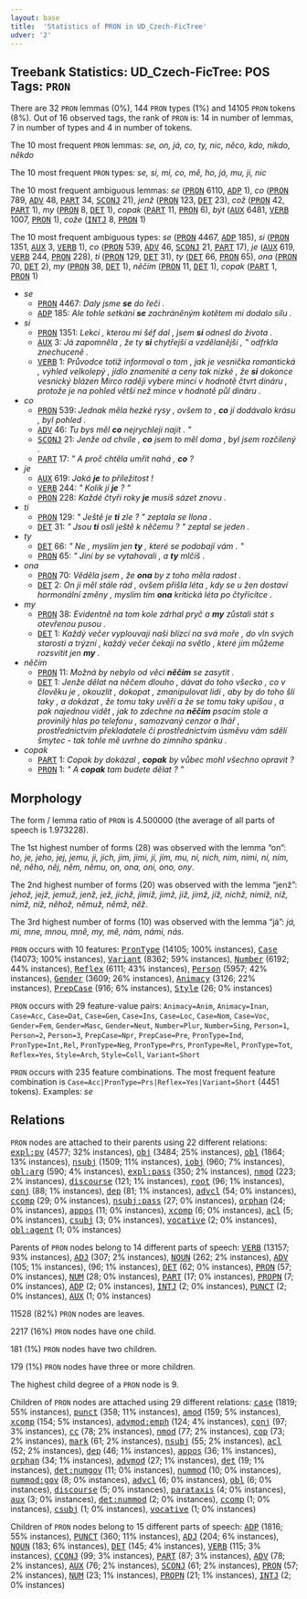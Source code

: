 ```yaml
---
layout: base
title:  'Statistics of PRON in UD_Czech-FicTree'
udver: '2'
---
```


## Treebank Statistics: UD_Czech-FicTree: POS Tags: `PRON`

There are 32 `PRON` lemmas (0%), 144 `PRON` types (1%) and 14105 `PRON` tokens (8%).
Out of 16 observed tags, the rank of `PRON` is: 14 in number of lemmas, 7 in number of types and 4 in number of tokens.

The 10 most frequent `PRON` lemmas: <em>se, on, já, co, ty, nic, něco, kdo, nikdo, někdo</em>

The 10 most frequent `PRON` types:  <em>se, si, mi, co, mě, ho, já, mu, ji, nic</em>

The 10 most frequent ambiguous lemmas: <em>se</em> (<tt><a href="cs_fictree-pos-PRON.html">PRON</a></tt> 6110, <tt><a href="cs_fictree-pos-ADP.html">ADP</a></tt> 1), <em>co</em> (<tt><a href="cs_fictree-pos-PRON.html">PRON</a></tt> 789, <tt><a href="cs_fictree-pos-ADV.html">ADV</a></tt> 48, <tt><a href="cs_fictree-pos-PART.html">PART</a></tt> 34, <tt><a href="cs_fictree-pos-SCONJ.html">SCONJ</a></tt> 21), <em>jenž</em> (<tt><a href="cs_fictree-pos-PRON.html">PRON</a></tt> 123, <tt><a href="cs_fictree-pos-DET.html">DET</a></tt> 23), <em>což</em> (<tt><a href="cs_fictree-pos-PRON.html">PRON</a></tt> 42, <tt><a href="cs_fictree-pos-PART.html">PART</a></tt> 1), <em>my</em> (<tt><a href="cs_fictree-pos-PRON.html">PRON</a></tt> 8, <tt><a href="cs_fictree-pos-DET.html">DET</a></tt> 1), <em>copak</em> (<tt><a href="cs_fictree-pos-PART.html">PART</a></tt> 11, <tt><a href="cs_fictree-pos-PRON.html">PRON</a></tt> 6), <em>být</em> (<tt><a href="cs_fictree-pos-AUX.html">AUX</a></tt> 6481, <tt><a href="cs_fictree-pos-VERB.html">VERB</a></tt> 1007, <tt><a href="cs_fictree-pos-PRON.html">PRON</a></tt> 1), <em>cože</em> (<tt><a href="cs_fictree-pos-INTJ.html">INTJ</a></tt> 8, <tt><a href="cs_fictree-pos-PRON.html">PRON</a></tt> 1)

The 10 most frequent ambiguous types:  <em>se</em> (<tt><a href="cs_fictree-pos-PRON.html">PRON</a></tt> 4467, <tt><a href="cs_fictree-pos-ADP.html">ADP</a></tt> 185), <em>si</em> (<tt><a href="cs_fictree-pos-PRON.html">PRON</a></tt> 1351, <tt><a href="cs_fictree-pos-AUX.html">AUX</a></tt> 3, <tt><a href="cs_fictree-pos-VERB.html">VERB</a></tt> 1), <em>co</em> (<tt><a href="cs_fictree-pos-PRON.html">PRON</a></tt> 539, <tt><a href="cs_fictree-pos-ADV.html">ADV</a></tt> 46, <tt><a href="cs_fictree-pos-SCONJ.html">SCONJ</a></tt> 21, <tt><a href="cs_fictree-pos-PART.html">PART</a></tt> 17), <em>je</em> (<tt><a href="cs_fictree-pos-AUX.html">AUX</a></tt> 619, <tt><a href="cs_fictree-pos-VERB.html">VERB</a></tt> 244, <tt><a href="cs_fictree-pos-PRON.html">PRON</a></tt> 228), <em>ti</em> (<tt><a href="cs_fictree-pos-PRON.html">PRON</a></tt> 129, <tt><a href="cs_fictree-pos-DET.html">DET</a></tt> 31), <em>ty</em> (<tt><a href="cs_fictree-pos-DET.html">DET</a></tt> 66, <tt><a href="cs_fictree-pos-PRON.html">PRON</a></tt> 65), <em>ona</em> (<tt><a href="cs_fictree-pos-PRON.html">PRON</a></tt> 70, <tt><a href="cs_fictree-pos-DET.html">DET</a></tt> 2), <em>my</em> (<tt><a href="cs_fictree-pos-PRON.html">PRON</a></tt> 38, <tt><a href="cs_fictree-pos-DET.html">DET</a></tt> 1), <em>něčím</em> (<tt><a href="cs_fictree-pos-PRON.html">PRON</a></tt> 11, <tt><a href="cs_fictree-pos-DET.html">DET</a></tt> 1), <em>copak</em> (<tt><a href="cs_fictree-pos-PART.html">PART</a></tt> 1, <tt><a href="cs_fictree-pos-PRON.html">PRON</a></tt> 1)


* <em>se</em>
  * <tt><a href="cs_fictree-pos-PRON.html">PRON</a></tt> 4467: <em>Daly jsme <b>se</b> do řeči .</em>
  * <tt><a href="cs_fictree-pos-ADP.html">ADP</a></tt> 185: <em>Ale tohle setkání <b>se</b> zachráněným kotětem mi dodalo sílu .</em>
* <em>si</em>
  * <tt><a href="cs_fictree-pos-PRON.html">PRON</a></tt> 1351: <em>Lekci , kterou mi šéf dal , jsem <b>si</b> odnesl do života .</em>
  * <tt><a href="cs_fictree-pos-AUX.html">AUX</a></tt> 3: <em>Já zapomněla , že ty <b>si</b> chytřejší a vzdělanější , " odfrkla znechuceně .</em>
  * <tt><a href="cs_fictree-pos-VERB.html">VERB</a></tt> 1: <em>Průvodce totiž informoval o tom , jak je vesnička romantická , výhled velkolepý , jídlo znamenité a ceny tak nízké , že <b>si</b> dokonce vesnický blázen Mirco raději vybere minci v hodnotě čtvrt dináru , protože je na pohled větší než mince v hodnotě půl dináru .</em>
* <em>co</em>
  * <tt><a href="cs_fictree-pos-PRON.html">PRON</a></tt> 539: <em>Jednak měla hezké rysy , ovšem to , <b>co</b> jí dodávalo krásu , byl pohled .</em>
  * <tt><a href="cs_fictree-pos-ADV.html">ADV</a></tt> 46: <em>Tu bys měl <b>co</b> nejrychleji najít . "</em>
  * <tt><a href="cs_fictree-pos-SCONJ.html">SCONJ</a></tt> 21: <em>Jenže od chvíle , <b>co</b> jsem to měl doma , byl jsem rozčilený .</em>
  * <tt><a href="cs_fictree-pos-PART.html">PART</a></tt> 17: <em>" A proč chtěla umřít nahá , <b>co</b> ?</em>
* <em>je</em>
  * <tt><a href="cs_fictree-pos-AUX.html">AUX</a></tt> 619: <em>Jaká <b>je</b> to příležitost !</em>
  * <tt><a href="cs_fictree-pos-VERB.html">VERB</a></tt> 244: <em>" Kolik jí <b>je</b> ? "</em>
  * <tt><a href="cs_fictree-pos-PRON.html">PRON</a></tt> 228: <em>Každé čtyři roky <b>je</b> musíš sázet znovu .</em>
* <em>ti</em>
  * <tt><a href="cs_fictree-pos-PRON.html">PRON</a></tt> 129: <em>" Ještě je <b>ti</b> zle ? " zeptala se Ilona .</em>
  * <tt><a href="cs_fictree-pos-DET.html">DET</a></tt> 31: <em>" Jsou <b>ti</b> osli ještě k něčemu ? " zeptal se jeden .</em>
* <em>ty</em>
  * <tt><a href="cs_fictree-pos-DET.html">DET</a></tt> 66: <em>" Ne , myslím jen <b>ty</b> , které se podobají vám . "</em>
  * <tt><a href="cs_fictree-pos-PRON.html">PRON</a></tt> 65: <em>" Jiní by se vytahovali , a <b>ty</b> mlčíš .</em>
* <em>ona</em>
  * <tt><a href="cs_fictree-pos-PRON.html">PRON</a></tt> 70: <em>Věděla jsem , že <b>ona</b> by z toho měla radost .</em>
  * <tt><a href="cs_fictree-pos-DET.html">DET</a></tt> 2: <em>On ji měl stále rád , ovšem přišla léta , kdy se u žen dostaví hormonální změny , myslím tím <b>ona</b> kritická léta po čtyřicítce .</em>
* <em>my</em>
  * <tt><a href="cs_fictree-pos-PRON.html">PRON</a></tt> 38: <em>Evidentně na tom kole zdrhal pryč a <b>my</b> zůstali stát s otevřenou pusou .</em>
  * <tt><a href="cs_fictree-pos-DET.html">DET</a></tt> 1: <em>Každý večer vyplouvají naši blízcí na svá moře , do vln svých starostí a trýzní , každý večer čekají na světlo , které jim můžeme rozsvítit jen <b>my</b> .</em>
* <em>něčím</em>
  * <tt><a href="cs_fictree-pos-PRON.html">PRON</a></tt> 11: <em>Možná by nebylo od věci <b>něčím</b> se zasytit .</em>
  * <tt><a href="cs_fictree-pos-DET.html">DET</a></tt> 1: <em>Jenže dělat na něčem dlouho , dávat do toho všecko , co v člověku je , okouzlit , dokopat , zmanipulovat lidi , aby by do toho šli taky , a dokázat , že tomu taky uvěří a že se tomu taky upíšou , a pak najednou vidět , jak to zdechne na <b>něčím</b> psacím stole a provinilý hlas po telefonu , samozvaný cenzor a lhář , prostřednictvím překladatele či prostřednictvím úsměvu vám sdělí šmytec - tak tohle mě uvrhne do zimního spánku .</em>
* <em>copak</em>
  * <tt><a href="cs_fictree-pos-PART.html">PART</a></tt> 1: <em>Copak by dokázal , <b>copak</b> by vůbec mohl všechno opravit ?</em>
  * <tt><a href="cs_fictree-pos-PRON.html">PRON</a></tt> 1: <em>" A <b>copak</b> tam budete dělat ? "</em>

## Morphology

The form / lemma ratio of `PRON` is 4.500000 (the average of all parts of speech is 1.973228).

The 1st highest number of forms (28) was observed with the lemma “on”: <em>ho, je, jeho, jej, jemu, ji, jich, jim, jimi, jí, jím, mu, ni, nich, nim, nimi, ní, ním, ně, něho, něj, něm, němu, on, ona, oni, ono, ony</em>.

The 2nd highest number of forms (20) was observed with the lemma “jenž”: <em>jehož, jejž, jemuž, jenž, jež, jichž, jimiž, jimž, již, jímž, jíž, nichž, nimiž, niž, nímž, níž, něhož, němuž, němž, něž</em>.

The 3rd highest number of forms (10) was observed with the lemma “já”: <em>já, mi, mne, mnou, mně, my, mě, nám, námi, nás</em>.

`PRON` occurs with 10 features: <tt><a href="cs_fictree-feat-PronType.html">PronType</a></tt> (14105; 100% instances), <tt><a href="cs_fictree-feat-Case.html">Case</a></tt> (14073; 100% instances), <tt><a href="cs_fictree-feat-Variant.html">Variant</a></tt> (8362; 59% instances), <tt><a href="cs_fictree-feat-Number.html">Number</a></tt> (6192; 44% instances), <tt><a href="cs_fictree-feat-Reflex.html">Reflex</a></tt> (6111; 43% instances), <tt><a href="cs_fictree-feat-Person.html">Person</a></tt> (5957; 42% instances), <tt><a href="cs_fictree-feat-Gender.html">Gender</a></tt> (3609; 26% instances), <tt><a href="cs_fictree-feat-Animacy.html">Animacy</a></tt> (3126; 22% instances), <tt><a href="cs_fictree-feat-PrepCase.html">PrepCase</a></tt> (916; 6% instances), <tt><a href="cs_fictree-feat-Style.html">Style</a></tt> (26; 0% instances)

`PRON` occurs with 29 feature-value pairs: `Animacy=Anim`, `Animacy=Inan`, `Case=Acc`, `Case=Dat`, `Case=Gen`, `Case=Ins`, `Case=Loc`, `Case=Nom`, `Case=Voc`, `Gender=Fem`, `Gender=Masc`, `Gender=Neut`, `Number=Plur`, `Number=Sing`, `Person=1`, `Person=2`, `Person=3`, `PrepCase=Npr`, `PrepCase=Pre`, `PronType=Ind`, `PronType=Int,Rel`, `PronType=Neg`, `PronType=Prs`, `PronType=Rel`, `PronType=Tot`, `Reflex=Yes`, `Style=Arch`, `Style=Coll`, `Variant=Short`

`PRON` occurs with 235 feature combinations.
The most frequent feature combination is `Case=Acc|PronType=Prs|Reflex=Yes|Variant=Short` (4451 tokens).
Examples: <em>se</em>


## Relations

`PRON` nodes are attached to their parents using 22 different relations: <tt><a href="cs_fictree-dep-expl-pv.html">expl:pv</a></tt> (4577; 32% instances), <tt><a href="cs_fictree-dep-obj.html">obj</a></tt> (3484; 25% instances), <tt><a href="cs_fictree-dep-obl.html">obl</a></tt> (1864; 13% instances), <tt><a href="cs_fictree-dep-nsubj.html">nsubj</a></tt> (1509; 11% instances), <tt><a href="cs_fictree-dep-iobj.html">iobj</a></tt> (960; 7% instances), <tt><a href="cs_fictree-dep-obl-arg.html">obl:arg</a></tt> (590; 4% instances), <tt><a href="cs_fictree-dep-expl-pass.html">expl:pass</a></tt> (350; 2% instances), <tt><a href="cs_fictree-dep-nmod.html">nmod</a></tt> (223; 2% instances), <tt><a href="cs_fictree-dep-discourse.html">discourse</a></tt> (121; 1% instances), <tt><a href="cs_fictree-dep-root.html">root</a></tt> (96; 1% instances), <tt><a href="cs_fictree-dep-conj.html">conj</a></tt> (88; 1% instances), <tt><a href="cs_fictree-dep-dep.html">dep</a></tt> (81; 1% instances), <tt><a href="cs_fictree-dep-advcl.html">advcl</a></tt> (54; 0% instances), <tt><a href="cs_fictree-dep-ccomp.html">ccomp</a></tt> (29; 0% instances), <tt><a href="cs_fictree-dep-nsubj-pass.html">nsubj:pass</a></tt> (27; 0% instances), <tt><a href="cs_fictree-dep-orphan.html">orphan</a></tt> (24; 0% instances), <tt><a href="cs_fictree-dep-appos.html">appos</a></tt> (11; 0% instances), <tt><a href="cs_fictree-dep-xcomp.html">xcomp</a></tt> (6; 0% instances), <tt><a href="cs_fictree-dep-acl.html">acl</a></tt> (5; 0% instances), <tt><a href="cs_fictree-dep-csubj.html">csubj</a></tt> (3; 0% instances), <tt><a href="cs_fictree-dep-vocative.html">vocative</a></tt> (2; 0% instances), <tt><a href="cs_fictree-dep-obl-agent.html">obl:agent</a></tt> (1; 0% instances)

Parents of `PRON` nodes belong to 14 different parts of speech: <tt><a href="cs_fictree-pos-VERB.html">VERB</a></tt> (13157; 93% instances), <tt><a href="cs_fictree-pos-ADJ.html">ADJ</a></tt> (307; 2% instances), <tt><a href="cs_fictree-pos-NOUN.html">NOUN</a></tt> (262; 2% instances), <tt><a href="cs_fictree-pos-ADV.html">ADV</a></tt> (105; 1% instances),  (96; 1% instances), <tt><a href="cs_fictree-pos-DET.html">DET</a></tt> (62; 0% instances), <tt><a href="cs_fictree-pos-PRON.html">PRON</a></tt> (57; 0% instances), <tt><a href="cs_fictree-pos-NUM.html">NUM</a></tt> (28; 0% instances), <tt><a href="cs_fictree-pos-PART.html">PART</a></tt> (17; 0% instances), <tt><a href="cs_fictree-pos-PROPN.html">PROPN</a></tt> (7; 0% instances), <tt><a href="cs_fictree-pos-ADP.html">ADP</a></tt> (2; 0% instances), <tt><a href="cs_fictree-pos-INTJ.html">INTJ</a></tt> (2; 0% instances), <tt><a href="cs_fictree-pos-PUNCT.html">PUNCT</a></tt> (2; 0% instances), <tt><a href="cs_fictree-pos-AUX.html">AUX</a></tt> (1; 0% instances)

11528 (82%) `PRON` nodes are leaves.

2217 (16%) `PRON` nodes have one child.

181 (1%) `PRON` nodes have two children.

179 (1%) `PRON` nodes have three or more children.

The highest child degree of a `PRON` node is 9.

Children of `PRON` nodes are attached using 29 different relations: <tt><a href="cs_fictree-dep-case.html">case</a></tt> (1819; 55% instances), <tt><a href="cs_fictree-dep-punct.html">punct</a></tt> (358; 11% instances), <tt><a href="cs_fictree-dep-amod.html">amod</a></tt> (159; 5% instances), <tt><a href="cs_fictree-dep-xcomp.html">xcomp</a></tt> (154; 5% instances), <tt><a href="cs_fictree-dep-advmod-emph.html">advmod:emph</a></tt> (124; 4% instances), <tt><a href="cs_fictree-dep-conj.html">conj</a></tt> (97; 3% instances), <tt><a href="cs_fictree-dep-cc.html">cc</a></tt> (78; 2% instances), <tt><a href="cs_fictree-dep-nmod.html">nmod</a></tt> (77; 2% instances), <tt><a href="cs_fictree-dep-cop.html">cop</a></tt> (73; 2% instances), <tt><a href="cs_fictree-dep-mark.html">mark</a></tt> (61; 2% instances), <tt><a href="cs_fictree-dep-nsubj.html">nsubj</a></tt> (55; 2% instances), <tt><a href="cs_fictree-dep-acl.html">acl</a></tt> (52; 2% instances), <tt><a href="cs_fictree-dep-dep.html">dep</a></tt> (46; 1% instances), <tt><a href="cs_fictree-dep-appos.html">appos</a></tt> (36; 1% instances), <tt><a href="cs_fictree-dep-orphan.html">orphan</a></tt> (34; 1% instances), <tt><a href="cs_fictree-dep-advmod.html">advmod</a></tt> (27; 1% instances), <tt><a href="cs_fictree-dep-det.html">det</a></tt> (19; 1% instances), <tt><a href="cs_fictree-dep-det-numgov.html">det:numgov</a></tt> (11; 0% instances), <tt><a href="cs_fictree-dep-nummod.html">nummod</a></tt> (10; 0% instances), <tt><a href="cs_fictree-dep-nummod-gov.html">nummod:gov</a></tt> (8; 0% instances), <tt><a href="cs_fictree-dep-advcl.html">advcl</a></tt> (6; 0% instances), <tt><a href="cs_fictree-dep-obl.html">obl</a></tt> (6; 0% instances), <tt><a href="cs_fictree-dep-discourse.html">discourse</a></tt> (5; 0% instances), <tt><a href="cs_fictree-dep-parataxis.html">parataxis</a></tt> (4; 0% instances), <tt><a href="cs_fictree-dep-aux.html">aux</a></tt> (3; 0% instances), <tt><a href="cs_fictree-dep-det-nummod.html">det:nummod</a></tt> (2; 0% instances), <tt><a href="cs_fictree-dep-ccomp.html">ccomp</a></tt> (1; 0% instances), <tt><a href="cs_fictree-dep-csubj.html">csubj</a></tt> (1; 0% instances), <tt><a href="cs_fictree-dep-vocative.html">vocative</a></tt> (1; 0% instances)

Children of `PRON` nodes belong to 15 different parts of speech: <tt><a href="cs_fictree-pos-ADP.html">ADP</a></tt> (1816; 55% instances), <tt><a href="cs_fictree-pos-PUNCT.html">PUNCT</a></tt> (360; 11% instances), <tt><a href="cs_fictree-pos-ADJ.html">ADJ</a></tt> (204; 6% instances), <tt><a href="cs_fictree-pos-NOUN.html">NOUN</a></tt> (183; 6% instances), <tt><a href="cs_fictree-pos-DET.html">DET</a></tt> (145; 4% instances), <tt><a href="cs_fictree-pos-VERB.html">VERB</a></tt> (115; 3% instances), <tt><a href="cs_fictree-pos-CCONJ.html">CCONJ</a></tt> (99; 3% instances), <tt><a href="cs_fictree-pos-PART.html">PART</a></tt> (87; 3% instances), <tt><a href="cs_fictree-pos-ADV.html">ADV</a></tt> (78; 2% instances), <tt><a href="cs_fictree-pos-AUX.html">AUX</a></tt> (76; 2% instances), <tt><a href="cs_fictree-pos-SCONJ.html">SCONJ</a></tt> (61; 2% instances), <tt><a href="cs_fictree-pos-PRON.html">PRON</a></tt> (57; 2% instances), <tt><a href="cs_fictree-pos-NUM.html">NUM</a></tt> (23; 1% instances), <tt><a href="cs_fictree-pos-PROPN.html">PROPN</a></tt> (21; 1% instances), <tt><a href="cs_fictree-pos-INTJ.html">INTJ</a></tt> (2; 0% instances)

